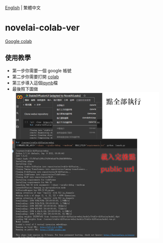 [English]((README.md)) | 繁體中文
# novelai-colab-ver
[Google colab](https://colab.research.google.com/)
## 使用教學
* 第一步你需要一個 google 帳號
* 第二步你需要打開 [colab](https://colab.research.google.com/)
* 第三步導入這個[ipynb](StableDiffusionUI_(adapted_to_NovelAILeaks).ipynb)檔
* 最後照下圖做
![colab](colab-tutorial.png)
